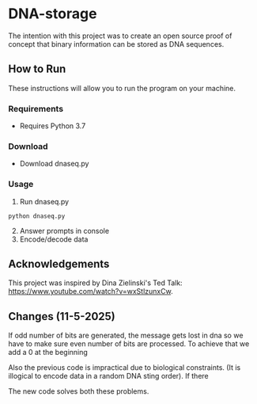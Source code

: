 # DNA-storage
The intention with this project was to create an open source proof of concept that binary information can be stored as DNA sequences.

## How to Run
These instructions will allow you to run the program on your machine. 

### Requirements
* Requires Python 3.7

### Download
* Download dnaseq.py

### Usage
1. Run dnaseq.py
```
python dnaseq.py
```
2. Answer prompts in console
3. Encode/decode data

## Acknowledgements
This project was inspired by Dina Zielinski's Ted Talk: https://www.youtube.com/watch?v=wxStlzunxCw. 


## Changes (11-5-2025)
If odd number of bits are generated, the message gets lost in dna
so we have to make sure even number of bits are processed. To achieve that we add a 0 at the beginning

Also the previous code is impractical due to biological constraints. (It is illogical to encode data in a random DNA sting order).
If there

The new code solves both these problems. 